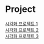 # Project

[시각화 프로젝트 1](https://danbi5228.github.io/Project/my-data.html) <br>
[시각화 프로젝트 2](https://danbi5228.github.io/Project/plot.html)<br>
[시각화 프로젝트 3](https://danbi5228.github.io/Project/plot2.html)<br>
